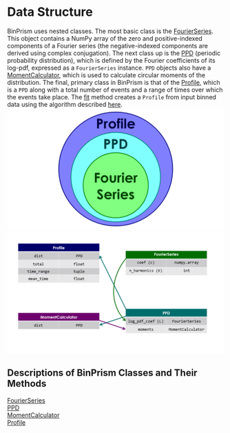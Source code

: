 # Data Structure
BinPrism uses nested classes. The most basic class is the [FourierSeries](FourierSeries/FourierSeries.md). This object contains a NumPy array of the zero and positive-indexed components of a Fourier series (the negative-indexed components are derived using complex conjugation). The next class up is the [PPD](PPD/PPD.md) (periodic probability distribution), which is defined by the Fourier coefficients of its log-pdf, expressed as a `FourierSeries` instance. `PPD` objects also have a [MomentCalculator](MomentCalculator/MomentCalculator.md), which is used to calculate circular moments of the distribution. The final, primary class in BinPrism is that of the [Profile](Profile/Profile.md), which is a `PPD` along with a total number of events and a range of times over which the events take place. The [fit](fit.md) method creates a `Profile` from input binned data using the algorithm described [here](methodology.md).
![alt-text](BinPrismStructure/Slide2.PNG "Nested Class Structure")
![alt-text](BinPrismStructure/Slide1.PNG "BinPrism Data Schema")
## Descriptions of BinPrism Classes and Their Methods
[FourierSeries](FourierSeries/FourierSeries.md) <br />
[PPD](PPD/PPD.md) <br />
[MomentCalculator](MomentCalculator/MomentCalculator.md) <br />
[Profile](Profile/Profile.md) <br />
